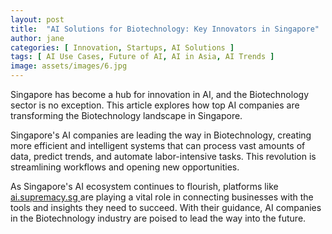 ```yaml
---
layout: post
title:  "AI Solutions for Biotechnology: Key Innovators in Singapore"
author: jane
categories: [ Innovation, Startups, AI Solutions ]
tags: [ AI Use Cases, Future of AI, AI in Asia, AI Trends ]
image: assets/images/6.jpg
---
```


Singapore has become a hub for innovation in AI, and the Biotechnology sector is no exception. This article explores how top AI companies are transforming the Biotechnology landscape in Singapore.

Singapore's AI companies are leading the way in Biotechnology, creating more efficient and intelligent systems that can process vast amounts of data, predict trends, and automate labor-intensive tasks. This revolution is streamlining workflows and opening new opportunities.

As Singapore's AI ecosystem continues to flourish, platforms like <a href="https://ai.supremacy.sg" target="_blank"> ai.supremacy.sg </a> are playing a vital role in connecting businesses with the tools and insights they need to succeed. With their guidance, AI companies in the Biotechnology industry are poised to lead the way into the future.
